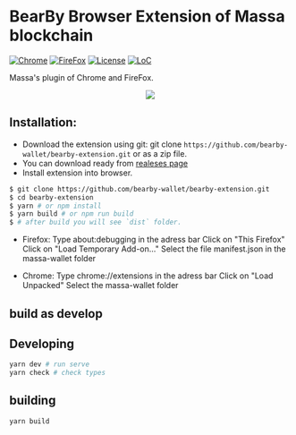 # BearBy Browser Extension of Massa blockchain

[![Chrome](https://img.shields.io/chrome-web-store/v/papngmkmknnmfhabbckobgfpihpdgplk)](https://chrome.google.com/webstore/detail/bearby/papngmkmknnmfhabbckobgfpihpdgplk?utm_source=chrome-ntp-icon)
[![FireFox](https://img.shields.io/amo/v/bearby)](https://addons.mozilla.org/en-GB/firefox/addon/bearby/)
[![License](https://img.shields.io/badge/License-MIT-blue.svg)](https://github.com/Zilliqa/scilla/blob/master/LICENSE)
[![LoC](https://tokei.rs/b1/github/zilpay/zil-pay?category=lines)](https://github.com/bearby-wallet/bearby-extension)

Massa's plugin of Chrome and FireFox.

<p align="center" style="border-radius: 16px;">
  <a href="https://beabry.io"><img style="max-width: 100%;" src="https://github.com/bearby-wallet/bearby-extension/blob/master/preview.png"></a>
</p>

## Installation:
 
* Download the extension using git: git clone `https://github.com/bearby-wallet/bearby-extension.git` or as a zip file.
* You can download ready from [realeses page](https://github.com/bearby-wallet/bearby-extension/releases)
* Install extension into browser.

```bash
$ git clone https://github.com/bearby-wallet/bearby-extension.git
$ cd bearby-extension
$ yarn # or npm install
$ yarn build # or npm run build
$ # after build you will see `dist` folder.
```

 - Firefox:
    Type about:debugging in the adress bar
    Click on "This Firefox"
    Click on "Load Temporary Add-on..."
    Select the file manifest.json in the massa-wallet folder

 - Chrome:
    Type chrome://extensions in the adress bar
    Click on "Load Unpacked"
    Select the massa-wallet folder

## build as develop

## Developing
```bash
yarn dev # run serve
yarn check # check types
```

## building
```bash
yarn build
```
